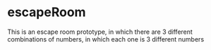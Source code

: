 # escapeRoom

This is an escape room prototype, in which there are 3 different combinations of numbers, in which each one is 3 different numbers
